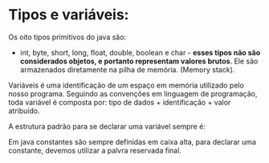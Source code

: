 # Tipos e variáveis:

Os oito tipos primitivos do java são:
- int, byte, short, long, float, double, boolean e char - **esses tipos não são considerados objetos, e portanto representam valores brutos**. Ele são armazenados diretamente na pilha de memória. (Memory stack).

Variáveis é uma identificação de um espaço em memória utilizado pelo nosso programa. Seguindo as convenções em linguagem de programação, toda variável é composta por: tipo de dados + identificação + valor atribuído.

A estrutura padrão para se declarar uma variável sempre é:

<Tipo> <nomeVariavel> <atribuicaoDeValorOpcional>

Em java constantes são sempre definidas em caixa alta, para declarar uma constante, devemos utilizar a palvra reservada final.